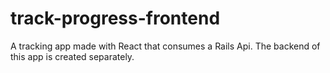 # track-progress-frontend
A tracking app made with React that consumes a Rails Api. The backend of this app is created separately.
